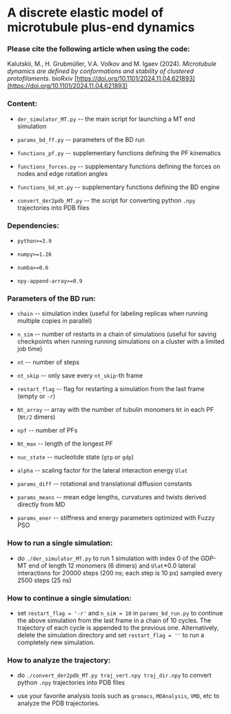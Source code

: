 # A discrete elastic model of microtubule plus-end dynamics

### Please cite the following article when using the code:

Kalutskii, M., H. Grubmüller, V.A. Volkov and M. Igaev (2024). *Microtubule dynamics are defined by conformations and stability of clustered protofilaments*. bioRxiv [https://doi.org/10.1101/2024.11.04.621893](https://doi.org/10.1101/2024.11.04.621893)

### Content:

* `der_simulator_MT.py` -- the main script for launching a MT end simulation

* `params_bd_ff.py` -- parameters of the BD run

* `functions_pf.py` -- supplementary functions defining the PF kinematics

* `functions_forces.py` -- supplementary functions defining the forces on nodes and edge rotation angles

* `functions_bd_mt.py` -- supplementary functions defining the BD engine

* `convert_der2pdb_MT.py` -- the script for converting python `.npy` trajectories into PDB files

### Dependencies:

* `python>=3.9`

* `numpy>=1.26`

* `numba>=0.6`

* `npy-append-array>=0.9`

### Parameters of the BD run:

* `chain` -- simulation index (useful for labeling replicas when running multiple copies in parallel)

* `n_sim` -- number of restarts in a chain of simulations (useful for saving checkpoints when running
             running simulations on a cluster with a limited job time)

* `nt` -- number of steps

* `nt_skip` -- only save every `nt_skip`-th frame

* `restart_flag` -- flag for restarting a simulation from the last frame (empty or `-r`)

* `Nt_array` -- array with the number of tubulin monomers `Nt` in each PF (`Nt/2` dimers)

* `npf` -- number of PFs

* `Nt_max` -- length of the longest PF

* `nuc_state` -- nucleotide state (`gtp` or `gdp`)

* `alpha` -- scaling factor for the lateral interaction energy `Ulat`

* `params_diff` -- rotational and translational diffusion constants

* `params_means` -- mean edge lengths, curvatures and twists derived directly from MD

* `params_ener` -- stiffness and energy parameters optimized with Fuzzy PSO

### How to run a single simulation:

* do `./der_simulator_MT.py` to run 1 simulation with index 0 of the GDP-MT end of length 12 monomers
  (6 dimers) and `Ulat`*0.0 lateral interactions for 20000 steps (200 ns; each step is 10 ps) sampled
  every 2500 steps (25 ns)

### How to continue a single simulation:

* set `restart_flag = '-r'` and `n_sim = 10` in `params_bd_run.py` to continue the above simulation from
  the last frame in a chain of 10 cycles. The trajectory of each cycle is appended to the previous one.
  Alternatively, delete the simulation directory and set `restart_flag = ''` to run a completely new
  simulation.

### How to analyze the trajectory:

* do `./convert_der2pdb_MT.py traj_vert.npy traj_dir.npy` to convert python `.npy` trajectories into
  PDB files

* use your favorite analysis tools such as `gromacs`, `MDAnalysis`, `VMD`, etc to analyze the PDB
  trajectories.


